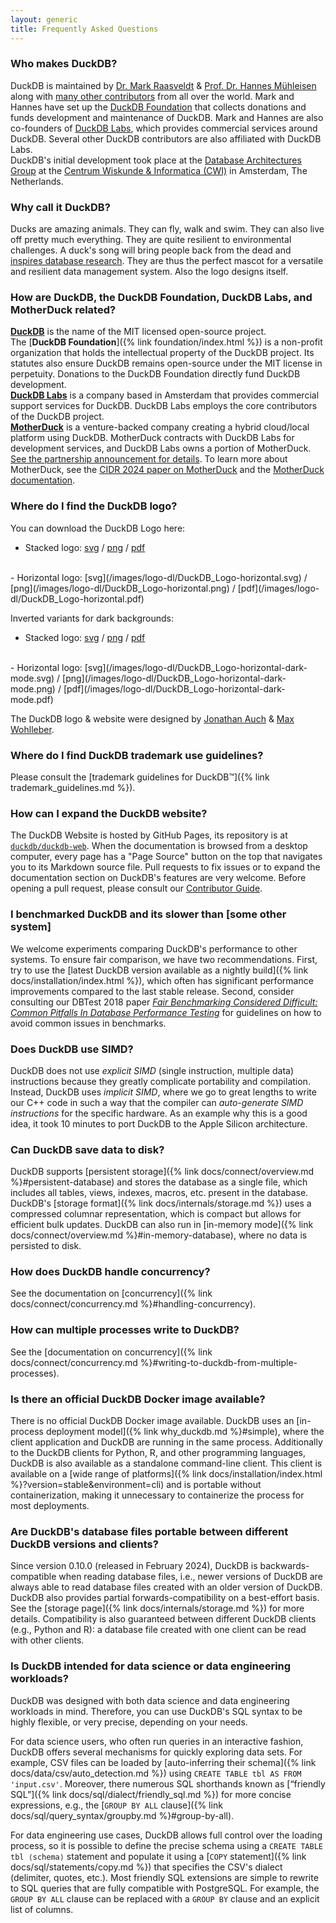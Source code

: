 ```yaml
---
layout: generic
title: Frequently Asked Questions
---
```


<div class="qa-wrap" markdown="1">

### Who makes DuckDB?

<div class="answer" markdown="1">

DuckDB is maintained by [Dr. Mark Raasveldt](https://mytherin.github.io) & [Prof. Dr. Hannes Mühleisen](https://hannes.muehleisen.org) along with [many other contributors](https://github.com/duckdb/duckdb/graphs/contributors) from all over the world. Mark and Hannes have set up the [DuckDB Foundation](https://duckdb.org/foundation/) that collects donations and funds development and maintenance of DuckDB. Mark and Hannes are also co-founders of [DuckDB Labs](https://www.duckdblabs.com), which provides commercial services around DuckDB. Several other DuckDB contributors are also affiliated with DuckDB Labs.  
DuckDB's initial development took place at the [Database Architectures Group](https://www.cwi.nl/research/groups/database-architectures) at the [Centrum Wiskunde & Informatica (CWI)](https://www.cwi.nl) in Amsterdam, The Netherlands. 

</div>

</div>

<!-- Q&A entry -->

<div class="qa-wrap" markdown="1">

### Why call it DuckDB?

<div class="answer" markdown="1">

Ducks are amazing animals. They can fly, walk and swim. They can also live off pretty much everything. They are quite resilient to environmental challenges. A duck's song will bring people back from the dead and [inspires database research](/images/wilbur.jpg). They are thus the perfect mascot for a versatile and resilient data management system. Also the logo designs itself.

</div>

</div>

<!-- Q&A entry -->

<div class="qa-wrap" markdown="1">

### How are DuckDB, the DuckDB Foundation, DuckDB Labs, and MotherDuck related?

<div class="answer" markdown="1">

[**DuckDB**](https://duckdb.org/) is the name of the MIT licensed open-source project.<br/>
The [**DuckDB Foundation**]({% link foundation/index.html %}) is a non-profit organization that holds the intellectual property of the DuckDB project.
Its statutes also ensure DuckDB remains open-source under the MIT license in perpetuity.
Donations to the DuckDB Foundation directly fund DuckDB development.<br/>
[**DuckDB Labs**](https://duckdblabs.com/) is a company based in Amsterdam that provides commercial support services for DuckDB.
DuckDB Labs employs the core contributors of the DuckDB project.<br/>
[**MotherDuck**](https://motherduck.com/) is a venture-backed company creating a hybrid cloud/local platform using DuckDB.
MotherDuck contracts with DuckDB Labs for development services, and DuckDB Labs owns a portion of MotherDuck.
[See the partnership announcement for details](https://duckdblabs.com/news/2022/11/15/motherduck-partnership.html).
To learn more about MotherDuck, see the [CIDR 2024 paper on MotherDuck](https://www.cidrdb.org/cidr2024/papers/p46-atwal.pdf) and the [MotherDuck documentation](https://motherduck.com/docs).

</div>

</div>

<!-- Q&A entry -->

<div class="qa-wrap" markdown="1">

### Where do I find the DuckDB logo?

<div class="answer" markdown="1">

You can download the DuckDB Logo here: <br/>

- Stacked logo: [svg](/images/logo-dl/DuckDB_Logo-stacked.svg) / [png](/images/logo-dl/DuckDB_Logo-stacked.png) / [pdf](/images/logo-dl/DuckDB_Logo-stacked.pdf)
<br/>
- Horizontal logo: [svg](/images/logo-dl/DuckDB_Logo-horizontal.svg) / [png](/images/logo-dl/DuckDB_Logo-horizontal.png) / [pdf](/images/logo-dl/DuckDB_Logo-horizontal.pdf)
<br/>

Inverted variants for dark backgrounds:

- Stacked logo: [svg](/images/logo-dl/DuckDB_Logo-stacked-dark-mode.svg) / [png](/images/logo-dl/DuckDB_Logo-stacked-dark-mode.png) / [pdf](/images/logo-dl/DuckDB_Logo-stacked-dark-mode.pdf)
<br/>
- Horizontal logo: [svg](/images/logo-dl/DuckDB_Logo-horizontal-dark-mode.svg) / [png](/images/logo-dl/DuckDB_Logo-horizontal-dark-mode.png) / [pdf](/images/logo-dl/DuckDB_Logo-horizontal-dark-mode.pdf)
<br/>

The DuckDB logo & website were designed by [Jonathan Auch](http://jonathan-auch.de) & [Max Wohlleber](https://maxwohlleber.de).

</div>

</div>

<!-- Q&A entry -->

<div class="qa-wrap" markdown="1">

### Where do I find DuckDB trademark use guidelines?

<div class="answer" markdown="1">

Please consult the [trademark guidelines for DuckDB™]({% link trademark_guidelines.md %}).

</div>

</div>

<!-- Q&A entry -->

<div class="qa-wrap" markdown="1">

### How can I expand the DuckDB website?

<div class="answer" markdown="1">

The DuckDB Website is hosted by GitHub Pages, its repository is at [`duckdb/duckdb-web`](https://github.com/duckdb/duckdb-web).
When the documentation is browsed from a desktop computer, every page has a "Page Source" button on the top that navigates you to its Markdown source file.
Pull requests to fix issues or to expand the documentation section on DuckDB's features are very welcome.
Before opening a pull request, please consult our [Contributor Guide](https://github.com/duckdb/duckdb-web/blob/main/CONTRIBUTING.md).

</div>

</div>

<!-- Q&A entry -->

<div class="qa-wrap" markdown="1">

### I benchmarked DuckDB and its slower than \[some other system\]

<div class="answer" markdown="1">

We welcome experiments comparing DuckDB's performance to other systems.
To ensure fair comparison, we have two recommendations.
First, try to use the [latest DuckDB version available as a nightly build]({% link docs/installation/index.html %}), which often has significant performance improvements compared to the last stable release.
Second, consider consulting our DBTest 2018 paper [_Fair Benchmarking Considered Difficult: Common Pitfalls In Database Performance Testing_](https://hannes.muehleisen.org/publications/DBTEST2018-performance-testing.pdf) for guidelines on how to avoid common issues in benchmarks.

</div>

</div>

<!-- Q&A entry -->

<div class="qa-wrap" markdown="1">

### Does DuckDB use SIMD?

<div class="answer" markdown="1">

DuckDB does not use *explicit SIMD* (single instruction, multiple data) instructions because they greatly complicate portability and compilation. Instead, DuckDB uses *implicit SIMD*, where we go to great lengths to write our C++ code in such a way that the compiler can *auto-generate SIMD instructions* for the specific hardware. As an example why this is a good idea, it took 10 minutes to port DuckDB to the Apple Silicon architecture.

</div>

</div>

<!-- Q&A entry -->

<div class="qa-wrap" markdown="1">

### Can DuckDB save data to disk?

<div class="answer" markdown="1">

DuckDB supports [persistent storage]({% link docs/connect/overview.md %}#persistent-database) and stores the database as a single file, which includes all tables, views, indexes, macros, etc. present in the database.
DuckDB's [storage format]({% link docs/internals/storage.md %}) uses a compressed columnar representation, which is compact but allows for efficient bulk updates.
DuckDB can also run in [in-memory mode]({% link docs/connect/overview.md %}#in-memory-database), where no data is persisted to disk.

</div>

</div>

<!-- Q&A entry -->

<div class="qa-wrap" markdown="1">

### How does DuckDB handle concurrency?

<div class="answer" markdown="1">
See the documentation on [concurrency]({% link docs/connect/concurrency.md %}#handling-concurrency).
</div>

</div>

<!-- Q&A entry -->

<div class="qa-wrap" markdown="1">

### How can multiple processes write to DuckDB?

<div class="answer" markdown="1">
See the [documentation on concurrency]({% link docs/connect/concurrency.md %}#writing-to-duckdb-from-multiple-processes).
</div>

</div>

<!-- Q&A entry -->

<div class="qa-wrap" markdown="1">

### Is there an official DuckDB Docker image available?

<div class="answer" markdown="1">
There is no official DuckDB Docker image available.
DuckDB uses an [in-process deployment model]({% link why_duckdb.md %}#simple), where the client application and DuckDB are running in the same process.
Additionally to the DuckDB clients for Python, R, and other programming languages, DuckDB is also available as a standalone command-line client. This client is available on a [wide range of platforms]({% link docs/installation/index.html %}?version=stable&environment=cli) and is portable without containerization, making it unnecessary to containerize the process for most deployments.
</div>

</div>

<!-- Q&A entry -->

<div class="qa-wrap" markdown="1">

### Are DuckDB's database files portable between different DuckDB versions and clients?

<div class="answer" markdown="1">

Since version 0.10.0 (released in February 2024), DuckDB is backwards-compatible when reading database files, i.e., newer versions of DuckDB are always able to read database files created with an older version of DuckDB.
DuckDB also provides partial forwards-compatibility on a best-effort basis. See the [storage page]({% link docs/internals/storage.md %}) for more details.
Compatibility is also guaranteed between different DuckDB clients (e.g., Python and R): a database file created with one client can be read with other clients.

</div>

</div>

<!-- Q&A entry -->

<div class="qa-wrap" markdown="1">

### Is DuckDB intended for data science or data engineering workloads?

<div class="answer" markdown="1">

DuckDB was designed with both data science and data engineering workloads in mind.
Therefore, you can use DuckDB's SQL syntax to be highly flexible, or very precise, depending on your needs.

For data science users, who often run queries in an interactive fashion, DuckDB offers several mechanisms for quickly exploring data sets.
For example, CSV files can be loaded by [auto-inferring their schema]({% link docs/data/csv/auto_detection.md %}) using `CREATE TABLE tbl AS FROM 'input.csv'`.
Moreover, there numerous SQL shorthands known as [“friendly SQL”]({% link docs/sql/dialect/friendly_sql.md %}) for more concise expressions, e.g., the [`GROUP BY ALL` clause]({% link docs/sql/query_syntax/groupby.md %}#group-by-all).

For data engineering use cases, DuckDB allows full control over the loading process, so it is possible to define the precise schema using a `CREATE TABLE tbl ⟨schema⟩` statement and populate it using a [`COPY` statement]({% link docs/sql/statements/copy.md %}) that specifies the CSV's dialect (delimiter, quotes, etc.).
Most friendly SQL extensions are simple to rewrite to SQL queries that are fully compatible with PostgreSQL.
For example, the `GROUP BY ALL` clause can be replaced with a `GROUP BY` clause and an explicit list of columns.

</div>

</div>

